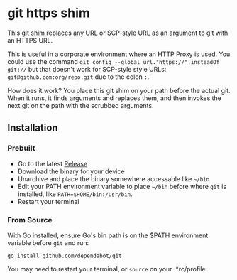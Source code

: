 # git https shim

This git shim replaces any URL or SCP-style URL as an argument to git with an HTTPS URL.

This is useful in a corporate environment where an HTTP Proxy is used. You could use the command `git config --global url."https://".insteadOf git://` but that doesn't work for SCP-style style URLs: `git@github.com:org/repo.git` due to the colon `:`.

How does it work? You place this git shim on your path before the actual git. When it runs, it finds arguments and replaces them, and then invokes the next git on the path with the scrubbed arguments.

## Installation

### Prebuilt

- Go to the latest [Release](https://github.com/dependabot/git/releases)
- Download the binary for your device
- Unarchive and place the binary somewhere accessable like `~/bin`
- Edit your PATH environment variable to place `~/bin` before where `git` is installed, like `PATH=$HOME/bin:/usr/bin`.
- Restart your terminal

### From Source

With Go installed, ensure Go's bin path is on the $PATH environment variable before `git` and run:

```
go install github.com/dependabot/git
```

You may need to restart your terminal, or `source` on your .*rc/profile.
